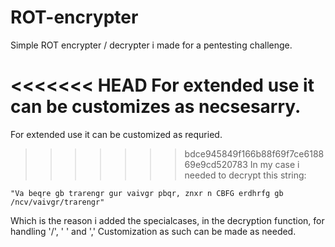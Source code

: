 # ROT-encrypter
Simple ROT encrypter / decrypter i made for a pentesting challenge.

<<<<<<< HEAD
For extended use it can be customizes as necsesarry. 
=======
For extended use it can be customized as requried.
>>>>>>> bdce945849f166b88f69f7ce618869e9cd520783
In my case i needed to decrypt this string: 

	"Va beqre gb trarengr gur vaivgr pbqr, znxr n CBFG erdhrfg gb /ncv/vaivgr/trarengr"
	
Which is the reason i added the specialcases, in the decryption function, for handling '/', ' ' and ','
Customization as such can be made as needed.
